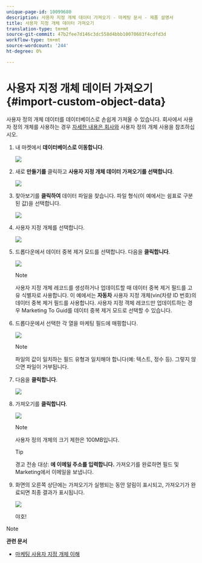 ```yaml
---
unique-page-id: 10099680
description: 사용자 지정 개체 데이터 가져오기 - 마케팅 문서 - 제품 설명서
title: 사용자 지정 개체 데이터 가져오기
translation-type: tm+mt
source-git-commit: 47b2fee7d146c3dc558d4bbb10070683f4cdfd3d
workflow-type: tm+mt
source-wordcount: '244'
ht-degree: 0%

---
```



# 사용자 지정 개체 데이터 가져오기 {#import-custom-object-data}

사용자 정의 개체 데이터를 데이터베이스로 손쉽게 가져올 수 있습니다. 회사에서 사용자 정의 개체를 사용하는 경우 [자세한 내용은 회사와](http://docs.marketo.com/display/DOCS/Understanding+Marketo+Custom+Objects#UnderstandingMarketoCustomObjects-customcompanyUsingCustomObjectswithCompanies) 사용자 정의 개체 사용을 참조하십시오.

1. 내 마켓에서 **데이터베이스로 이동합니다**.

   ![](assets/db-1.png)

1. 새로 **만들기를** 클릭하고 **사용자 지정 개체 데이터 가져오기를 선택합니다**.

   ![](assets/image2016-4-7-10-6-54.png)

1. 찾아보기를 **클릭하여** 데이터 파일을 찾습니다. 파일 형식(이 예에서는 쉼표로 구분된 값)을 선택합니다.

   ![](assets/image2016-4-13-14-3a21-3a53.png)

1. 사용자 지정 개체를 선택합니다.

   ![](assets/image2016-4-13-14-3a24-3a54.png)

1. 드롭다운에서 데이터 중복 제거 모드를 선택합니다. 다음을 **클릭합니다**.

   ![](assets/image2016-4-13-14-3a28-3a7.png)

   >[!NOTE]
   >
   >사용자 지정 개체 레코드를 생성하거나 업데이트할 때 데이터 중복 제거 필드를 고유 식별자로 사용합니다. 이 예에서는 **자동차** 사용자 지정 개체(vin(차량 ID 번호)의 데이터 중복 제거 필드를 사용합니다. 사용자 지정 객체 레코드만 업데이트하는 경우 Marketing To Guid를 데이터 중복 제거 모드로 선택할 수 있습니다.

1. 드롭다운에서 선택한 각 열을 마케팅 필드에 매핑합니다.

   ![](assets/image2016-4-13-14-3a36-3a57.png)

   >[!NOTE]
   >
   >파일의 값이 일치하는 필드 유형과 일치해야 합니다(예: 텍스트, 정수 등). 그렇지 않으면 파일이 거부됩니다.

1. 다음을 **클릭합니다**.

   ![](assets/image2016-4-13-14-3a38-3a41.png)

1. 가져오기를 **클릭합니다**.

   ![](assets/image2016-4-7-13-3a15-3a9.png)

   >[!NOTE]
   >
   >사용자 정의 개체의 크기 제한은 100MB입니다.

   >[!TIP]
   >
   >경고 전송 대상: **에 이메일 주소를 입력합니다.** 가져오기를 완료하면 필드 및 Marketing에서 이메일을 보냅니다.

1. 화면의 오른쪽 상단에는 가져오기가 실행되는 동안 알림이 표시되고, 가져오기가 완료되면 최종 결과가 표시됩니다.

   ![](assets/image2016-4-13-14-3a41-3a1.png)

   야호!

>[!NOTE]
>
>**관련 문서**
>
>* [마케팅 사용자 지정 개체 이해](understanding-marketo-custom-objects.md)

>



